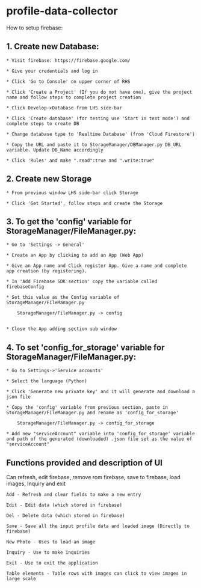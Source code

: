# profile-data-collector

How to setup firebase:

## 1. Create new Database:

    * Visit firebase: https://firebase.google.com/
    
    * Give your credentials and log in
    
    * Click 'Go to Console' on upper corner of RHS
    
    * Click 'Create a Project' (If you do not have one), give the project name and follow steps to complete project creation
    
    * Click Develop->Database from LHS side-bar
    
    * Click 'Create database' (for testing use 'Start in test mode') and complete steps to create DB
    
    * Change database type to 'Realtime Database' (from 'Cloud Firestore')
    
    * Copy the URL and paste it to StorageManager/DBManager.py DB_URL variable. Update DB_Name accordingly
    
    * Click 'Rules' and make ".read":true and ".write:true"

## 2. Create new Storage
    
    * From previous window LHS side-bar click Storage
    
    * Click 'Get Started', follow steps and create the Storage

## 3. To get the 'config' variable for StorageManager/FileManager.py:

    * Go to 'Settings -> General'
    
    * Create an App by clicking to add an App (Web App)
    
    * Give an App name and Click register App. Give a name and complete app creation (by registering).
    
    * In 'Add Firebase SDK section' copy the variable called firebaseConfig 
    
    * Set this value as the Config variable of StorageManager/FileManager.py 
        
        StorageManager/FileManager.py -> config 
        
        
    * Close the App adding section sub window

## 4. To set 'config_for_storage' variable for StorageManager/FileManager.py:

    * Go to Settings->'Service accounts' 
    
    * Select the language (Python)
    
    * Click 'Generate new private key' and it will generate and download a json file
    
    * Copy the 'config' variable from previous section, paste in StorageManager/FileManager.py and rename as 'config_for_storage'
    
        StorageManager/FileManager.py -> config_for_storage
    
    * Add new "serviceAccount" variable into 'config_for_storage' variable and path of the generated (downloaded) .json file set as the value of "serviceAccount"



## Functions provided and description of UI

Can refresh, edit firebase, remove rom firebase, save to firebase, load images, Inquiry and exit

    Add - Refresh and clear fields to make a new entry
    
    Edit - Edit data (which stored in firebase)
    
    Del - Delete data (which stored in firebase)
    
    Save - Save all the input profile data and loaded image (Directly to firebase)
    
    New Photo - Uses to load an image 
    
    Inquiry - Use to make inquiries
    
    Exit - Use to exit the application
    
    Table elements - Table rows with images can click to view images in large scale



   
  




